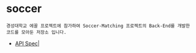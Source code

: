 # soccer
```
경성대학교 에꼴 프로젝트에 참가하여 Soccer-Matching 프로젝트의 Back-End를 개발한 코드를 모아둔 저장소 입니다.
```
- [API Spec](https://www.notion.so/yks095/API-SPEC-41759992199d46a7a1df9ac852624d67)|
